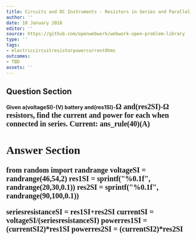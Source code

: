 ```yaml
---
title: Circuits and DC Instruments - Resistors in Series and Parallel
author: ''
date: 10 January 2018
editor: ''
source: https://github.com/openwebwork/webwork-open-problem-library
type: ''
tags:
- electriccircuitresistorpowercurrentOhms
outcomes:
- TBD
assets: ''
---
```


## Question Section 

<b>
Given a(voltageSI)-(V) battery and(res1SI)-<span style="font-family: 'Times'; font-size: 20px";>&Omega;<span> and(res2SI)-<span style="font-family: 'Times'; font-size: 20px";>&Omega;<span> resistors, find the current and power for each when connected in series.
Current:
ans_rule(40)(A)



## Answer Section

from random import randrange
voltageSI = randrange(46,54,2)
res1SI = sprintf("%0.1f", randrange(20,30,0.1))
res2SI = sprintf("%0.1f", randrange(90,100,0.1))

seriesresistanceSI = res1SI+res2SI
currentSI = voltageSI/(seriesresistanceSI)
powerres1SI = (currentSI**2)*res1SI
powerres2SI = (currentSI**2)*res2SI